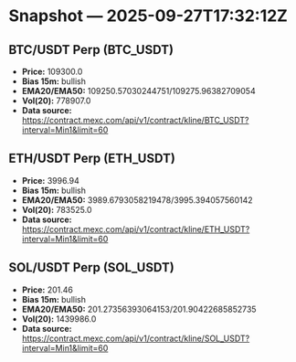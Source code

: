 # Snapshot — 2025-09-27T17:32:12Z

## BTC/USDT Perp (BTC_USDT)
- **Price:** 109300.0
- **Bias 15m:** bullish
- **EMA20/EMA50:** 109250.57030244751/109275.96382709054
- **Vol(20):** 778907.0
- **Data source:** https://contract.mexc.com/api/v1/contract/kline/BTC_USDT?interval=Min1&limit=60

## ETH/USDT Perp (ETH_USDT)
- **Price:** 3996.94
- **Bias 15m:** bullish
- **EMA20/EMA50:** 3989.6793058219478/3995.394057560142
- **Vol(20):** 783525.0
- **Data source:** https://contract.mexc.com/api/v1/contract/kline/ETH_USDT?interval=Min1&limit=60

## SOL/USDT Perp (SOL_USDT)
- **Price:** 201.46
- **Bias 15m:** bullish
- **EMA20/EMA50:** 201.27356393064153/201.90422685852735
- **Vol(20):** 1439986.0
- **Data source:** https://contract.mexc.com/api/v1/contract/kline/SOL_USDT?interval=Min1&limit=60
